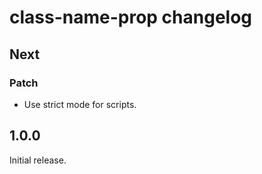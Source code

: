 # class-name-prop changelog

## Next

### Patch

- Use strict mode for scripts.

## 1.0.0

Initial release.
